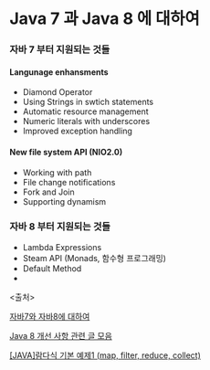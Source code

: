 # Java 7 과 Java 8 에 대하여

### 자바 7 부터 지원되는 것들

#### Langunage enhansments

- Diamond Operator
- Using Strings in swtich statements
- Automatic resource management
- Numeric literals with underscores
- Improved exception handling

#### New file system API (NIO2.0)

- Working with path
- File change notifications
- Fork and Join
- Supporting dynamism

### 자바 8 부터 지원되는 것들

- Lambda Expressions
- Steam API (Monads, 함수형 프로그래밍)
- Default Method
- 



 <출처>

[자바7와 자바8에 대하여](https://johanneslee.github.io/articles/page7/)

 [Java 8 개선 사항 관련 글 모음](http://blog.fupfin.com/?p=27)

[[JAVA]람다식 기본 예제1 (map, filter, reduce, collect)](http://sehoonoverflow.tistory.com/26)